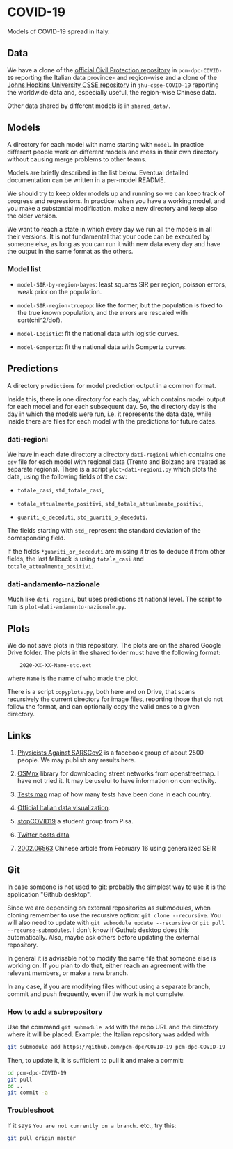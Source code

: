 # COVID-19

Models of COVID-19 spread in Italy.

## Data

We have a clone of the [official Civil Protection
repository](https://github.com/pcm-dpc/COVID-19) in `pcm-dpc-COVID-19`
reporting the Italian data province- and region-wise and a clone of the [Johns
Hopkins University CSSE repository](https://github.com/CSSEGISandData/COVID-19)
in `jhu-csse-COVID-19` reporting the worldwide data and, especially useful, the
region-wise Chinese data.

Other data shared by different models is in `shared_data/`.

## Models
  
A directory for each model with name starting with `model`. In practice
different people work on different models and mess in their own directory
without causing merge problems to other teams.

Models are briefly described in the list below. Eventual detailed documentation
can be written in a per-model README.

We should try to keep older models up and running so we can keep track of
progress and regressions. In practice: when you have a working model, and you
make a substantial modification, make a new directory and keep also the older
version.

We want to reach a state in which every day we run all the models in all their
versions. It is not fundamental that your code can be executed by someone else,
as long as you can run it with new data every day and have the output in the
same format as the others.

### Model list

  * `model-SIR-by-region-bayes`: least squares SIR per region, poisson errors,
    weak prior on the population.

  * `model-SIR-region-truepop`: like the former, but the population is fixed to
    the true known population, and the errors are rescaled with sqrt(chi^2/dof).
    
  * `model-Logistic`: fit the national data with logistic curves.
  
  * `model-Gompertz`: fit the national data with Gompertz curves. 

## Predictions
  
A directory `predictions` for model prediction output in a common format.

Inside this, there is one directory for each day, which contains model output
for each model and for each subsequent day. So, the directory day is the day in
which the models were run, i.e. it represents the data date, while inside there
are files for each model with the predictions for future dates.

### dati-regioni

We have in each date directory a directory `dati-regioni` which contains one
`csv` file for each model with regional data (Trento and Bolzano are treated as
separate regions). There is a script `plot-dati-regioni.py` which plots the
data, using the following fields of the csv:

  * `totale_casi`, `std_totale_casi`,
  
  * `totale_attualmente_positivi`, `std_totale_attualmente_positivi`,
  
  * `guariti_o_deceduti`, `std_guariti_o_deceduti`.
  
The fields starting with `std_` represent the standard deviation of the
corresponding field.
  
If the fields `*guariti_or_deceduti` are missing it tries to deduce it from
other fields, the last fallback is using `totale_casi` and
`totale_attualmente_positivi`.

### dati-andamento-nazionale

Much like `dati-regioni`, but uses predictions at national level. The script
to run is `plot-dati-andamento-nazionale.py`.

## Plots

We do not save plots in this repository. The plots are on the shared Google
Drive folder. The plots in the shared folder must have the following format:

```
    2020-XX-XX-Name-etc.ext
```

where `Name` is the name of who made the plot.

There is a script `copyplots.py`, both here and on Drive, that scans
recursively the current directory for image files, reporting those that do not
follow the format, and can optionally copy the valid ones to a given directory.

## Links

1. [Physicists Against
SARSCov2](https://www.facebook.com/groups/PhysicistsAgainstSARSCoV2/) is a
facebook group of about 2500 people. We may publish any results here.

2. [OSMnx](https://github.com/gboeing/osmnx) library for downloading street
networks from openstreetmap. I have not tried it. It may be useful to have
information on connectivity.

3. [Tests map](https://covid19map.tech) map of how many tests have been done in
each country.

4. [Official Italian data visualization](http://arcg.is/C1unv).

5. [stopCOVID19](https://stopcovid19.neocities.org/index.html) a student group
from Pisa.

6. [Twitter posts data](https://github.com/thepanacealab/covid19_twitter)

7. [2002.06563](https://arxiv.org/abs/2002.06563) Chinese article from
February 16 using generalized SEIR

## Git

In case someone is not used to git: probably the simplest way to use it is the
application "Github desktop".

Since we are depending on external repositories as submodules, when cloning
remember to use the recursive option: `git clone --recursive`. You will also
need to update with `git submodule update --recursive` or `git pull
--recurse-submodules`. I don't know if Guthub desktop does this automatically.
Also, maybe ask others before updating the external repository.

In general it is advisable not to modify the same file that someone else is
working on. If you plan to do that, either reach an agreement with the relevant
members, or make a new branch.

In any case, if you are modifying files without using a separate branch, commit
and push frequently, even if the work is not complete.

### How to add a subrepository

Use the command `git submodule add` with the repo URL and the directory where
it will be placed. Example: the Italian repository was added with

```sh
git submodule add https://github.com/pcm-dpc/COVID-19 pcm-dpc-COVID-19
```

Then, to update it, it is sufficient to pull it and make a commit:

```sh
cd pcm-dpc-COVID-19
git pull
cd ..
git commit -a
```

### Troubleshoot

If it says `You are not currently on a branch.` etc., try this:

```sh
git pull origin master
```
